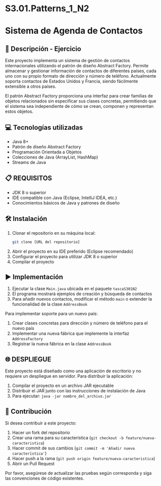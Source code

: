 # S3.01.Patterns_1_N2
# Sistema de Agenda de Contactos

## 📄 Descripción - Ejercicio

Este proyecto implementa un sistema de gestión de contactos internacionales utilizando el patrón de diseño Abstract Factory. Permite almacenar y gestionar información de contactos de diferentes países, cada uno con su propio formato de dirección y número de teléfono. Actualmente soporta contactos de Estados Unidos y Francia, siendo fácilmente extensible a otros países.

El patrón Abstract Factory proporciona una interfaz para crear familias de objetos relacionados sin especificar sus clases concretas, permitiendo que el sistema sea independiente de cómo se crean, componen y representan estos objetos.

## 💻 Tecnologías utilizadas

- Java 8+
- Patrón de diseño Abstract Factory
- Programación Orientada a Objetos
- Colecciones de Java (ArrayList, HashMap)
- Streams de Java

## 📋 REQUISITOS

- JDK 8 o superior
- IDE compatible con Java (Eclipse, IntelliJ IDEA, etc.)
- Conocimientos básicos de Java y patrones de diseño

## 🛠️ Instalación

1. Clonar el repositorio en su máquina local:
   ```bash
   git clone [URL del repositorio]
   ```
2. Abrir el proyecto en su IDE preferido (Eclipse recomendado)
3. Configurar el proyecto para utilizar JDK 8 o superior
4. Compilar el proyecto

## ▶️ Implementación

1. Ejecutar la clase `Main.java` ubicada en el paquete `tascaS301N2`
2. El programa mostrará ejemplos de creación y búsqueda de contactos
3. Para añadir nuevos contactos, modificar el método `main` o extender la funcionalidad de la clase `AddressBook`

Para implementar soporte para un nuevo país:
1. Crear clases concretas para dirección y número de teléfono para el nuevo país
2. Implementar una nueva fábrica que implemente la interfaz `AddressFactory`
3. Registrar la nueva fábrica en la clase `AddressBook`

## 🌐 DESPLIEGUE

Este proyecto está diseñado como una aplicación de escritorio y no requiere un despliegue en servidor. Para distribuir la aplicación:

1. Compilar el proyecto en un archivo JAR ejecutable
2. Distribuir el JAR junto con las instrucciones de instalación de Java
3. Para ejecutar: `java -jar nombre_del_archivo.jar`

## 🤝 Contribución

Si desea contribuir a este proyecto:

1. Hacer un fork del repositorio
2. Crear una rama para su característica (`git checkout -b feature/nueva-caracteristica`)
3. Hacer commit de sus cambios (`git commit -m 'Añadir nueva característica'`)
4. Hacer push a la rama (`git push origin feature/nueva-caracteristica`)
5. Abrir un Pull Request

Por favor, asegúrese de actualizar las pruebas según corresponda y siga las convenciones de código existentes.
